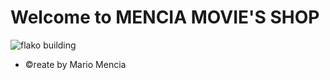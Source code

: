 # Welcome to **MENCIA MOVIE'S SHOP**


![flako building](https://www.publicationsports.com/cache/fileStorage/af/ab/afab947e2489fe6fc00242891ea1d44f_p_vi_65456_1517522071.jpeg)

* &copy;reate by Mario Mencia 

